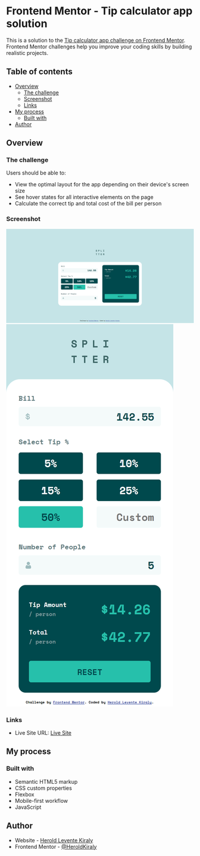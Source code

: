 # Frontend Mentor - Tip calculator app solution

This is a solution to the [Tip calculator app challenge on Frontend Mentor](https://www.frontendmentor.io/challenges/tip-calculator-app-ugJNGbJUX). Frontend Mentor challenges help you improve your coding skills by building realistic projects.

## Table of contents

- [Overview](#overview)
  - [The challenge](#the-challenge)
  - [Screenshot](#screenshot)
  - [Links](#links)
- [My process](#my-process)
  - [Built with](#built-with)
- [Author](#author)

## Overview

### The challenge

Users should be able to:

- View the optimal layout for the app depending on their device's screen size
- See hover states for all interactive elements on the page
- Calculate the correct tip and total cost of the bill per person

### Screenshot

![](/images/screenshot-desktop.png) <!-- Desktop -->
![](/images/screenshot-mobile.png) <!-- Mobile -->

### Links

- Live Site URL: [Live Site](https://tip-calculator-app-main-gilt.vercel.app/)

## My process

### Built with

- Semantic HTML5 markup
- CSS custom properties
- Flexbox
- Mobile-first workflow
- JavaScript

## Author

- Website - [Herold Levente Kiraly](https://heroldkiraly.github.io/)
- Frontend Mentor - [@HeroldKiraly](https://www.frontendmentor.io/profile/HeroldKiraly)